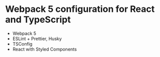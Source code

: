 # Webpack 5 configuration for React and TypeScript

- Webpack 5
- ESLint + Prettier, Husky
- TSConfig
- React with Styled Components

